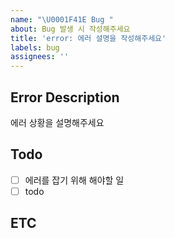 ```yaml
---
name: "\U0001F41E Bug "
about: Bug 발생 시 작성해주세요
title: 'error: 에러 설명을 작성해주세요'
labels: bug
assignees: ''
---
```


## Error Description

에러 상황을 설명해주세요

## Todo

- [ ] 에러를 잡기 위해 해야할 일
- [ ] todo

## ETC
